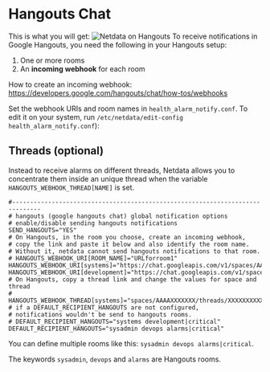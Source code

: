 <!--
---
title: "Hangouts Chat"
custom_edit_url: https://github.com/netdata/netdata/edit/master/health/notifications/hangouts/README.md
---
-->

# Hangouts Chat

This is what you will get:
![Netdata on Hangouts](https://user-images.githubusercontent.com/1153921/66427166-47de6900-e9c8-11e9-8322-b4b03f084dc1.png)
To receive notifications in Google Hangouts, you need the following in your Hangouts setup:

1. One or more rooms
2. An **incoming webhook** for each room

How to create an incoming webhook: 
https://developers.google.com/hangouts/chat/how-tos/webhooks

Set the webhook URIs and room names in `health_alarm_notify.conf`. To edit it on your system, run `/etc/netdata/edit-config health_alarm_notify.conf`):

## Threads (optional)

Instead to receive alarms on different threads, Netdata allows you to concentrate them inside an unique thread when
the variable `HANGOUTS_WEBHOOK_THREAD[NAME]` is set. 

```
#------------------------------------------------------------------------------
# hangouts (google hangouts chat) global notification options
# enable/disable sending hangouts notifications
SEND_HANGOUTS="YES"
# On Hangouts, in the room you choose, create an incoming webhook,
# copy the link and paste it below and also identify the room name.
# Without it, netdata cannot send hangouts notifications to that room.
# HANGOUTS_WEBHOOK_URI[ROOM_NAME]="URLforroom1"
HANGOUTS_WEBHOOK_URI[systems]="https://chat.googleapis.com/v1/spaces/AAAAXXXXXXX/..."
HANGOUTS_WEBHOOK_URI[development]="https://chat.googleapis.com/v1/spaces/AAAAYYYYY/..."
# On Hangouts, copy a thread link and change the values for space and thread
# HANGOUTS_WEBHOOK_THREAD[systems]="spaces/AAAAXXXXXXX/threads/XXXXXXXXXXX"
# if a DEFAULT_RECIPIENT_HANGOUTS are not configured,
# notifications wouldn't be send to hangouts rooms.
# DEFAULT_RECIPIENT_HANGOUTS="systems development|critical"
DEFAULT_RECIPIENT_HANGOUTS="sysadmin devops alarms|critical"
```
You can define multiple rooms like this: `sysadmin devops alarms|critical`.

The keywords `sysadmin`, `devops` and `alarms` are Hangouts rooms.
